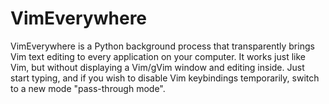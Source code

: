 # VimEverywhere

VimEverywhere is a Python background process that transparently brings Vim text editing to every application on your computer. It works just like Vim, but without displaying a Vim/gVim window and editing inside. Just start typing, and if you wish to disable Vim keybindings temporarily, switch to a new mode "pass-through mode".
